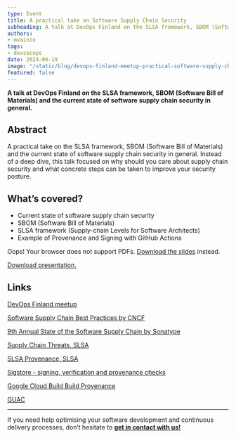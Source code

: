```yaml
---
type: Event
title: A practical take on Software Supply Chain Security
subheading: A talk at DevOps Finland on the SLSA framework, SBOM (Software Bill of Materials) and the current state of software supply chain security in general.
authors:
- mvainio
tags:
- devsecops
date: 2024-06-19
image: "/static/blog/devops-finland-meetup-practical-software-supply-chain-security-talk/devops-finland-practical-software-supply-chain-security.png"
featured: false
---
```


**A talk at DevOps Finland on the SLSA framework, SBOM (Software Bill of Materials) and the current state of software supply chain security in general.**

## Abstract

A practical take on the SLSA framework, SBOM (Software Bill of Materials) and the current state of software supply chain security in general. Instead of a deep dive, this talk focused on why should you care about supply chain security and what concrete steps can be taken to improve your security posture. 

## What’s covered?

- Current state of software supply chain security
- SBOM (Software Bill of Materials)
- SLSA framework (Supply-chain Levels for Software Architects)
- Example of Provenance and Signing with GitHub Actions

<object
    type="application/pdf"
    data="/static/blog/devops-finland-meetup-practical-software-supply-chain-security-talk/devops-finland-practical-software-supply-chain-security.pdf"
    width="100%"
    height="410">
    <p>Oops! Your browser does not support PDFs. <a href="/static/blog/devops-finland-meetup-practical-software-supply-chain-security-talk/devops-finland-practical-software-supply-chain-security.pdf" download="devops-finland-practical-software-supply-chain-security.pdf">Download the slides</a> instead.
</object>

<a href="/static/blog/devops-finland-meetup-practical-software-supply-chain-security-talk/devops-finland-practical-software-supply-chain-security.pdf" download="devops-finland-practical-software-supply-chain-security.pdf">Download presentation.</a>

## Links

[DevOps Finland meetup](https://www.meetup.com/devops-finland/)

[Software Supply Chain Best Practices by CNCF](https://github.com/cncf/tag-security/blob/main/supply-chain-security/supply-chain-security-paper/CNCF_SSCP_v1.pdf)

[9th Annual State of the Software Supply Chain by Sonatype](https://www.sonatype.com/state-of-the-software-supply-chain/Introduction)

[Supply Chain Threats, SLSA](https://slsa.dev/spec/v1.0/threats-overview)

[SLSA Provenance, SLSA](https://slsa.dev/spec/v1.0/provenance)

[Sigstore - signing, verification and provenance checks](https://www.sigstore.dev/how-it-works)

[Google Cloud Build Build Provenance](https://cloud.google.com/build/docs/securing-builds/view-build-provenance)

[GUAC](https://github.com/guacsec/guac) 

---

If you need help optimising your software development and continuous delivery processes, don’t hesitate to [**get in contact with us!**](https://verifa.io/contact/)
